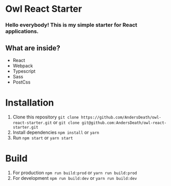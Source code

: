 # Owl React Starter

### Hello everybody! This is my simple starter for React applications.

## What are inside?

- React
- Webpack
- Typescript
- Sass
- PostCss

# Installation

1. Clone this repository `git clone https://github.com/AndersDeath/owl-react-starter.git` or `git clone git@github.com:AndersDeath/owl-react-starter.git`
2. Install dependencies `npm install` or `yarn`
3. Run `npm start` or `yarn start`

# Build

1. For production `npm run build:prod` or `yarn run build:prod`
2. For development `npm run build:dev` or `yarn run build:dev`
